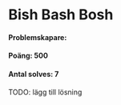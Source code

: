 # Bish Bash Bosh
#### Problemskapare:
#### Poäng: 500
#### Antal solves: 7


TODO: lägg till lösning
